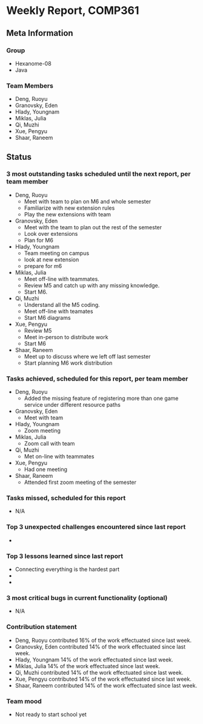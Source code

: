 # Weekly Report, COMP361

## Meta Information

### Group

 * Hexanome-08
 * Java

### Team Members

 * Deng, Ruoyu
 * Granovsky, Eden
 * Hlady, Youngnam
 * Miklas, Julia
 * Qi, Muzhi
 * Xue, Pengyu
 * Shaar, Raneem

## Status

### 3 most outstanding tasks scheduled until the next report, per team member

 * Deng, Ruoyu
    * Meet with team to plan on M6 and whole semester
    * Familiarize with new extension rules
    * Play the new extensions with team
 * Granovsky, Eden
    * Meet with the team to plan out the rest of the semester
    * Look over extensions
    * Plan for M6
 * Hlady, Youngnam
    * Team meeting on campus
    * look at new extension
    * prepare for m6
 * Miklas, Julia
    * Meet off-line with teammates.
    * Review M5 and catch up with any missing knowledge.
    * Start M6.
 * Qi, Muzhi
    * Understand all the M5 coding.
    * Meet off-line with teamates
    * Start M6 diagrams
 * Xue, Pengyu
    * Review M5
    * Meet in-person to distribute work
    * Start M6
 * Shaar, Raneem
    * Meet up to discuss where we left off last semester
    * Start planning M6 work distribution

### Tasks achieved, scheduled for this report, per team member

 * Deng, Ruoyu
    * Added the missing feature of registering more than one game service under different resource paths
 * Granovsky, Eden
    * Meet with team
 * Hlady, Youngnam
    * Zoom meeting
 * Miklas, Julia
    * Zoom call with team
 * Qi, Muzhi
    * Met on-line with teammates
 * Xue, Pengyu
    * Had one meeting
 * Shaar, Raneem
    * Attended first zoom meeting of the semester

### Tasks missed, scheduled for this report

 * N/A

### Top 3 unexpected challenges encountered since last report

  * 

### Top 3 lessons learned since last report

  * Connecting everything is the hardest part 
  * 
  * 

### 3 most critical bugs in current functionality (optional)

  * N/A

### Contribution statement

 * Deng, Ruoyu contributed 16% of the work effectuated since last week.
 * Granovsky, Eden contributed 14% of the work effectuated since last week.
 * Hlady, Youngnam 14% of the work effectuated since last week.
 * Miklas, Julia 14% of the work effectuated since last week.
 * Qi, Muzhi contributed 14% of the work effectuated since last week.
 * Xue, Pengyu contributed 14% of the work effectuated since last week.
 * Shaar, Raneem contributed 14% of the work effectuated since last week.

### Team mood

 * Not ready to start school yet
